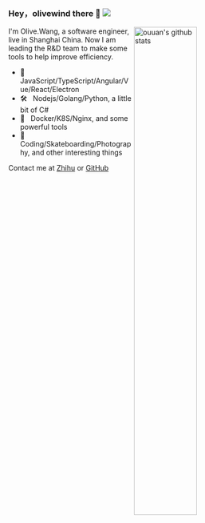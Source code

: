 ### Hey，olivewind there 👋 ![](https://visitor-badge.glitch.me/badge?page_id=olivewind.olivewind)

<img align="right" alt="ouuan's github stats" width="50%" src="https://github-readme-stats.vercel.app/api?username=olivewind&show_icons=true">



I'm Olive.Wang, a software engineer, live in Shanghai China. Now I am leading the R&D team to make some tools to help improve efficiency.

- 🎁  &nbsp; JavaScript/TypeScript/Angular/Vue/React/Electron
- 🛠  &nbsp; Nodejs/Golang/Python, a little bit of C#
- 🚕  &nbsp; Docker/K8S/Nginx, and some powerful tools
- 🎿  &nbsp; Coding/Skateboarding/Photography, and other interesting things

Contact me at [Zhihu](https://www.zhihu.com/people/san-huan-mei-you-shao) or [GitHub](https://github.com/olivewind)
